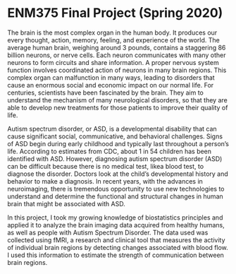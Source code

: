 # ENM375 Final Project (Spring 2020)
The brain is the most complex organ in the human body. It produces our every thought, action, memory, feeling, and experience of the world. The average human brain, weighing around 3 pounds, contains a staggering 86 billion neurons, or nerve cells. Each neuron communicates with many other neurons to form circuits and share information. A proper nervous system function involves coordinated action of neurons in many brain regions. This complex organ can malfunction in many ways, leading to disorders that cause an enormous social and economic impact on our normal life. For centuries, scientists have been fascinated by the brain. They aim to understand the mechanism of many neurological disorders, so that they are able to develop new treatments for those patients to improve their quality of life.

Autism spectrum disorder, or ASD, is a developmental disability that can cause significant social, communicative, and behavioral challenges. Signs of ASD begin during early childhood and typically last throughout a person’s life. According to estimates from CDC, about 1 in 54 children has been identified with ASD. However, diagnosing autism spectrum disorder (ASD) can be difficult because there is no medical test, likea blood test, to diagnose the disorder. Doctors look at the child’s developmental history and behavior to make a diagnosis. In recent years, with the advances in neuroimaging, there is tremendous opportunity to use new technologies to understand and determine the functional and structural changes in human brain that might be associated with ASD.

In this project, I took my growing knowledge of biostatistics principles and applied it to analyze the brain imaging data acquired from healthy humans, as well as people with Autism Spectrum Disorder. The data used was collected using fMRI, a research and clinical tool that measures the activity of individual brain regions by detecting changes associated with blood flow. I used this information to estimate the strength of communication between brain regions.
